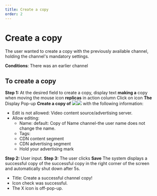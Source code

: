 ```yaml
---
title: Create a copy
order: 2
---
```

# Create a copy
The user wanted to create a copy with the previously available channel, holding the channel's mandatory settings.

**Conditions**: There was an earlier channel

## To create a copy
**Step 1:** At the desired field to create a copy, display text **making a** copy when moving the mouse icon **replicas**  in action column Click on icon **The** Display Pop-up **Create a copy of** ![](../image/Pop-up-duplicate.png)![](../image/Pop-up-duplicate.png) with the following information:
* Edit is not allowed: Video content source/advertising server.
* Allow editing:
    * Name: default: Copy of Name channel-the user name does not change the name.
    * Tags:
    * CDN content segment
    * CDN advertising segment
    * Hold your advertising mark

**Step 2:** User input. **Step 3:** The user clicks **Save** The system displays a successful copy of the successful copy in the right corner of the screen and automatically shut down after 5s.

* Title: Create a successful channel copy!
* Icon check was successful.
* The X icon is off-pop-up.
